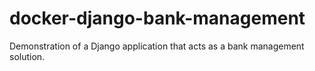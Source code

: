 # docker-django-bank-management
Demonstration of a Django application that acts as a bank management solution.
